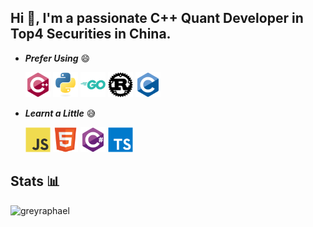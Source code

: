 ## Hi 👋,  I'm a passionate C++ Quant Developer in Top4 Securities in China.

- ***Prefer Using*** 😄

  <img width="40px" src="icons/languages/c-plus-plus.svg" />
  <img width="40px" src="icons/languages/python.svg" />
  <img width="40px" src="icons/languages/go.svg" />
  <img width="40px" src="icons/languages/rust.svg" />
  <img width="40px" src="icons/languages/c.svg" />

- ***Learnt a Little*** 😅

  <img width="40px" src="icons/languages/javascript.svg" />
  <img width="40px" src="icons/languages/html5.svg" />
  <img width="40px" src="icons/languages/csharp.svg" />
  <img width="40px" src="icons/languages/typescript.svg" />

## Stats 📊

<!-- <img src="https://github-readme-stats.vercel.app/api/top-langs/?username=GreyRaphael&layout=compact&langs_count=20" />  -->

<!-- <img src="https://github-readme-stats.vercel.app/api?username=GreyRaphael&show_icons=true&count_private=true" /> -->

<img src="https://github-readme-streak-stats.herokuapp.com/?user=greyraphael&" alt="greyraphael" />

<!-- code from https://github.com/czs108/czs108 -->
